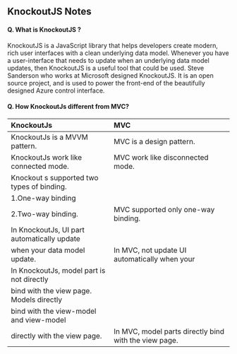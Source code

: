 ## KnockoutJS Notes

#### Q. What is KnockoutJS ?

KnockoutJS is a JavaScript library that helps developers create modern, rich user interfaces with a clean underlying data model. Whenever you have a user-interface that needs to update when an underlying data model updates, then KnockoutJS is a useful tool that could be used. Steve Sanderson who works at Microsoft designed KnockoutJS. It is an open source project, and is used to power the front-end of the beautifully designed Azure control interface.

#### Q. How KnockoutJs different from MVC?

|KnockoutJs	                                | MVC                                                                          |
|:------------------------------------------|:-----------------------------------------------------------------------------|  
|KnockoutJs is a MVVM pattern.	            |MVC is a design pattern.                                                      |
|KnockoutJs work like connected mode.	    |MVC work like disconnected mode.                                              |
|Knockout s supported two types of binding. |                                                                              |
|1.One-way binding                          |                                                                              |
|2.Two-way binding.	                        |MVC supported only one-way binding.                                           |
|In KnockoutJs, UI part automatically update|                                                                              |
|when your data model update.	            |In MVC, not update UI automatically when your |data model update. Need event  |   |                                           | to call data model and update it.                                           |
|In KnockoutJs, model part is not directly  |                                                                              |
|bind with the view page. Models directly   |                                                                              |
|bind with the view-model and view-model    |                                                                              |
|directly with the view page.	            |In MVC, model parts directly bind with the view page.                         |